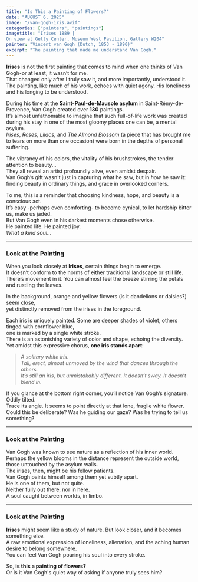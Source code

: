 ```yaml
---
title: "Is This a Painting of Flowers?"
date: "AUGUST 6, 2025"
image: "/van-gogh-iris.avif"
categories: ["painters", "paintings"]
imagetitle: "Irises 1889 | 
On view at Getty Center, Museum West Pavilion, Gallery W204"
painter: "Vincent van Gogh (Dutch, 1853 - 1890)"
excerpt: "The painting that made me understand Van Gogh."
---
```


**Irises** is not the first painting that comes to mind when one thinks of Van Gogh-or at least, it wasn’t for me.  
That changed only after I truly saw it, and more importantly, understood it.  
The painting, like much of his work, echoes with quiet agony. His loneliness and his longing to be understood.

During his time at the **Saint-Paul-de-Mausole asylum** in Saint-Rémy-de-Provence, Van Gogh created over **130** paintings.  
It’s almost unfathomable to imagine that such full-of-life work was created during his stay in one of the most gloomy places one can be, a mental asylum.  
*Irises*, *Roses*, *Lilacs*, and *The Almond Blossom* (a piece that has brought me to tears on more than one occasion) were born in the depths of personal suffering.

The vibrancy of his colors, the vitality of his brushstrokes, the tender attention to beauty...  
They all reveal an artist profoundly alive, even amidst despair.  
Van Gogh’s gift wasn't just in capturing what he saw, but in *how* he saw it: finding beauty in ordinary things, and grace in overlooked corners.

To me, this is a reminder that choosing kindness, hope, and beauty is a conscious act.  
It’s easy -perhaps even comforting- to become cynical, to let hardship bitter us, make us jaded.  
But Van Gogh even in his darkest moments chose otherwise.  
He painted life. He painted joy.  
*What a kind soul...*

---

### Look at the Painting

When you look closely at **Irises**, certain things begin to emerge.  
It doesn’t conform to the norms of either traditional landscape or still life.  
There’s movement in it. You can almost feel the breeze stirring the petals and rustling the leaves.  

In the background, orange and yellow flowers (is it dandelions or daisies?) seem close,  
yet distinctly removed from the irises in the foreground.

Each iris is uniquely painted. Some are deeper shades of violet, others tinged with cornflower blue,  
one is marked by a single white stroke.  
There is an astonishing variety of color and shape, echoing the diversity.  
Yet amidst this expressive chorus, **one iris stands apart**:

> *A solitary white iris.*  
> *Tall, erect, almost unmoved by the wind that dances through the others.*  
> *It’s still an iris, but unmistakably different. It doesn’t sway. It doesn’t blend in.*

If you glance at the bottom right corner, you’ll notice Van Gogh’s signature. Oddly tilted.  
Trace its angle. It seems to point directly at that lone, fragile white flower.  
Could this be deliberate? Was he guiding our gaze? Was he trying to tell us something?

---

### Look at the Painting


Van Gogh was known to see nature as a reflection of his inner world.  
Perhaps the yellow blooms in the distance represent the outside world, those untouched by the asylum walls.  
The irises, then, might be his fellow patients.  
Van Gogh paints himself among them yet subtly apart.  
He is one of them, but not quite.  
Neither fully out there, nor in here.  
A soul caught between worlds, in limbo.

---

### Look at the Painting


**Irises** might seem like a study of nature. But look closer, and it becomes something else.  
A raw emotional expression of loneliness, alienation, and the aching human desire to belong somewhere.   
You can feel Van Gogh pouring his soul into every stroke.

So, **is this a painting of flowers?**  
Or is it Van Gogh's quiet way of asking if anyone truly sees him?
